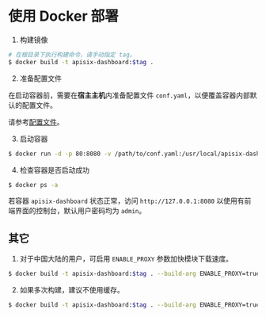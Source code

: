 <!--
#
# Licensed to the Apache Software Foundation (ASF) under one or more
# contributor license agreements.  See the NOTICE file distributed with
# this work for additional information regarding copyright ownership.
# The ASF licenses this file to You under the Apache License, Version 2.0
# (the "License"); you may not use this file except in compliance with
# the License.  You may obtain a copy of the License at
#
#     http://www.apache.org/licenses/LICENSE-2.0
#
# Unless required by applicable law or agreed to in writing, software
# distributed under the License is distributed on an "AS IS" BASIS,
# WITHOUT WARRANTIES OR CONDITIONS OF ANY KIND, either express or implied.
# See the License for the specific language governing permissions and
# limitations under the License.
#
-->

# 使用 Docker 部署

1. 构建镜像

```sh
# 在根目录下执行构建命令，请手动指定 tag。
$ docker build -t apisix-dashboard:$tag .
```

2. 准备配置文件

在启动容器前，需要在**宿主主机**内准备配置文件 `conf.yaml`，以便覆盖容器内部默认的配置文件。

请参考[配置文件](../api/conf/conf.yaml)。

3. 启动容器

```sh
$ docker run -d -p 80:8080 -v /path/to/conf.yaml:/usr/local/apisix-dashboard/conf/conf.yaml --name apisix-dashboard apisix-dashboard:$tag
```

4. 检查容器是否启动成功

```sh
$ docker ps -a
```

若容器 `apisix-dashboard` 状态正常，访问 `http://127.0.0.1:8080` 以使用有前端界面的控制台，默认用户密码均为 `admin`。

## 其它

1. 对于中国大陆的用户，可启用 `ENABLE_PROXY` 参数加快模块下载速度。

```sh
$ docker build -t apisix-dashboard:$tag . --build-arg ENABLE_PROXY=true
```

2. 如果多次构建，建议不使用缓存。

```sh
$ docker build -t apisix-dashboard:$tag . --build-arg ENABLE_PROXY=true --no-cache=true
```
